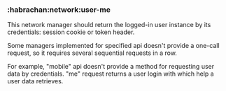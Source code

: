 ### :habrachan:network:user-me

This network manager should return the logged-in user instance by its credentials: session cookie or token header.

Some managers implemented for specified api doesn't provide a one-call request, so it requires several sequential
requests in a row.

For example, "mobile" api doesn't provide a method for requesting user data by credentials.
"me" request returns a user login with which help a user data retrieves.
